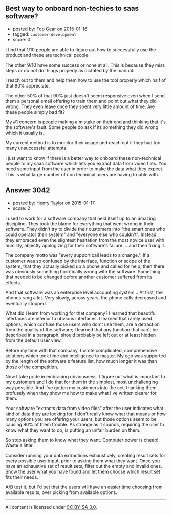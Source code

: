 ## Best way to onboard non-techies to saas software?

- posted by: [Top Gear](https://stackexchange.com/users/4690596/top-gear) on 2015-01-16
- tagged: `customer-development`
- score: 0

I find that 1/10 people are able to figure out how to successfully use the product and these are technical people.

The other 9/10 have some success or none at all. This is because they miss steps or do not do things properly as dictated by the manual.

I reach out to them and help them how to use the tool properly which half of that 90% appreciate.

The other 50% of that 90% just doesn't seem responsive even when I send them a personal email offering to train them and point out what they did wrong. They even leave once they spent very little amount of time. Are these people simply bad fit?

My #1 concern is people making a mistake on their end and thinking that it's the software's fault. Some people do ask if its something they did wrong which it usually is.

My current method is to monitor their usage and reach out if they had too many unsuccessful attempts.

I just want to know if there is a better way to onboard these non-technical people to my saas software which lets you extract data from video files. You need some input from the user in order to make the data what they expect. This is what large number of non technical users are having trouble with.


## Answer 3042

- posted by: [Henry Taylor](https://stackexchange.com/users/1734959/henry-taylor) on 2015-01-17
- score: 2

I used to work for a software company that held itself up to an amazing discipline.  They took the blame for everything that went wrong in their software.  They didn't try to divide their customers into "the smart ones who could operator their system" and "everyone else who couldn't".  Instead, they embraced even the slightest hesitation from the most novice user with humility, abjectly apologizing for their software's failure.  ...and then fixing it.

The company motto was "every support call leads to a change.".  If a customer was so confused by the interface, function or scope of the system, that they actually picked up a phone and called for help, then there was obviously something horrifically wrong with the software.  Something that needed to be changed before another customer suffered from its effects.

And that software was an enterprise level accounting system...   At first, the phones rang a lot.  Very slowly, across years, the phone calls decreased and eventually stopped.  

What did I learn from working for that company?  I learned that beautiful interfaces are inferior to obvious interfaces.  I learned that rarely used options, which confuse those users who don't use them, are a detraction from the quality of the software;  I learned that any function that can't be described in a paragraph, should probably be left out or at least hidden from the default user view.

Before my time with that company, I wrote complicated, comprehensive solutions which took time and intelligence to master.  My ego was supported by the length of the software's feature list, how much longer it was than those of the competition.

Now I take pride in embracing obviousness.  I figure out what is important to my customers and I do that for them in the simplest, most unchallenging way possible.  And I've gotten my customers into the act, thanking them profusely when they show me how to make what I've written clearer for them.

Your software "extracts data from video files" after the user indicates what kind of data they are looking for.  I don't really know what that means or how many options you are offering your users, but those options seem to be causing 90% of them trouble.  As strange as it sounds, requiring the user to know what they want to do, is putting an unfair burden on them.  

So stop asking them to know what they want.  Computer power is cheap!  Waste a little!

Consider running your data extractions exhaustively, creating result sets for every possible user input, prior to asking them what they want.  Once you have an exhaustive set of result sets, filter out the empty and invalid ones. Show the user what you have found and let them choose which result set fits their needs.  

A/B test it, but I'd bet that the users will have an easier time choosing from available results, over picking from available options.




---

All content is licensed under [CC BY-SA 3.0](https://creativecommons.org/licenses/by-sa/3.0/).

